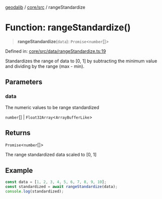 [geodalib](../../../modules.md) / [core/src](../index.md) / rangeStandardize

# Function: rangeStandardize()

> **rangeStandardize**(`data`): `Promise`\<`number`[]\>

Defined in: [core/src/data/rangeStandardize.ts:19](https://github.com/GeoDaCenter/geoda-lib/blob/dd0b55e88e7fa62fd12212664ac5233e391d8b71/js/packages/core/src/data/rangeStandardize.ts#L19)

Standardizes the range of data to [0, 1] by subtracting the minimum value
and dividing by the range (max - min).

## Parameters

### data

The numeric values to be range standardized

`number`[] | `Float32Array`\<`ArrayBufferLike`\>

## Returns

`Promise`\<`number`[]\>

The range standardized data scaled to [0, 1]

## Example

```ts
const data = [1, 2, 3, 4, 5, 6, 7, 8, 9, 10];
const standardized = await rangeStandardize(data);
console.log(standardized);
```
